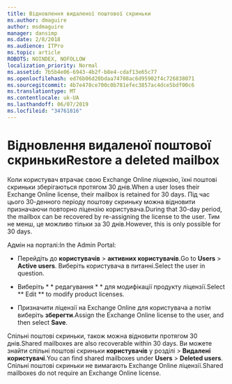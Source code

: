 ```yaml
---
title: Відновлення видаленої поштової скриньки
ms.author: dmaguire
author: msdmaguire
manager: dansimp
ms.date: 2/8/2018
ms.audience: ITPro
ms.topic: article
ROBOTS: NOINDEX, NOFOLLOW
localization_priority: Normal
ms.assetid: 7b5b4e06-6943-4b2f-b8e4-cdaf13e65c77
ms.openlocfilehash: ed76b06d20bdaa74708ac6d95902f4c726838071
ms.sourcegitcommit: 4b7e478ce700c0b781efec3857ac4dce5bdf00c6
ms.translationtype: MT
ms.contentlocale: uk-UA
ms.lasthandoff: 06/07/2019
ms.locfileid: "34761816"
---
```

# <a name="restore-a-deleted-mailbox"></a><span data-ttu-id="52742-102">Відновлення видаленої поштової скриньки</span><span class="sxs-lookup"><span data-stu-id="52742-102">Restore a deleted mailbox</span></span>

<span data-ttu-id="52742-103">Коли користувач втрачає свою Exchange Online ліцензію, їхні поштові скриньки зберігаються протягом 30 днів.</span><span class="sxs-lookup"><span data-stu-id="52742-103">When a user loses their Exchange Online license, their mailbox is retained for 30 days.</span></span> <span data-ttu-id="52742-104">Під час цього 30-денного періоду поштову скриньку можна відновити призначаючи повторно ліцензію користувача.</span><span class="sxs-lookup"><span data-stu-id="52742-104">During that 30-day period, the mailbox can be recovered by re-assigning the license to the user.</span></span> <span data-ttu-id="52742-105">Тим не менш, це можливо тільки за 30 днів.</span><span class="sxs-lookup"><span data-stu-id="52742-105">However, this is only possible for 30 days.</span></span>
  
<span data-ttu-id="52742-106">Адмін на порталі:</span><span class="sxs-lookup"><span data-stu-id="52742-106">In the Admin Portal:</span></span>
  
- <span data-ttu-id="52742-107">Перейдіть до **користувачів** \> **активних користувачів**.</span><span class="sxs-lookup"><span data-stu-id="52742-107">Go to **Users** \> **Active users**.</span></span> <span data-ttu-id="52742-108">Виберіть користувача в питанні.</span><span class="sxs-lookup"><span data-stu-id="52742-108">Select the user in question.</span></span>
    
- <span data-ttu-id="52742-109">Виберіть \* \* редагування \* \* для модифікації продукту ліцензії.</span><span class="sxs-lookup"><span data-stu-id="52742-109">Select \*\* Edit \*\* to modify product licenses.</span></span> 
    
- <span data-ttu-id="52742-110">Призначити ліцензії на Exchange Online для користувача а потім виберіть **зберегти**.</span><span class="sxs-lookup"><span data-stu-id="52742-110">Assign the Exchange Online license to the user, and then select **Save**.</span></span>
    
<span data-ttu-id="52742-111">Спільні поштові скриньки, також можна відновити протягом 30 днів.</span><span class="sxs-lookup"><span data-stu-id="52742-111">Shared mailboxes are also recoverable within 30 days.</span></span> <span data-ttu-id="52742-112">Ви можете знайти спільні поштові скриньки **користувачів** у розділі \> **Видалені користувачі**.</span><span class="sxs-lookup"><span data-stu-id="52742-112">You can find shared mailboxes under **Users** \> **Deleted users**.</span></span> <span data-ttu-id="52742-113">Спільні поштові скриньки не вимагають Exchange Online ліцензії.</span><span class="sxs-lookup"><span data-stu-id="52742-113">Shared mailboxes do not require an Exchange Online license.</span></span>
  

